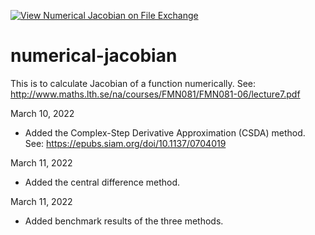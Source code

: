 [![View Numerical Jacobian on File Exchange](https://www.mathworks.com/matlabcentral/images/matlab-file-exchange.svg)](https://www.mathworks.com/matlabcentral/fileexchange/53187-numerical-jacobian)

# numerical-jacobian

This is to calculate Jacobian of a function numerically.
See: http://www.maths.lth.se/na/courses/FMN081/FMN081-06/lecture7.pdf


March 10, 2022

- Added the Complex-Step Derivative Approximation (CSDA) method.  
See: https://epubs.siam.org/doi/10.1137/0704019

March 11, 2022

- Added the central difference method.

March 11, 2022

- Added benchmark results of the three methods.
